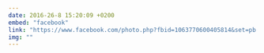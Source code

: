 ```yaml
---
date: 2016-26-8 15:20:09 +0200
embed: "facebook"
link: "https://www.facebook.com/photo.php?fbid=1063770600405814&set=pb.100003186531392.-2207520000.1491384678.&type=3&theater"
img: ""
---
```

